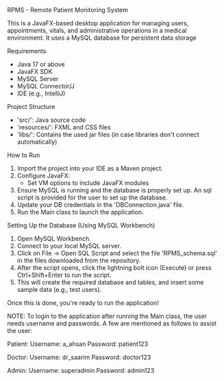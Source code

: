 RPMS - Remote Patient Monitoring System

This is a JavaFX-based desktop application for managing users, appointments, vitals, and administrative operations in a medical environment. It uses a MySQL database for persistent data storage

Requirements
- Java 17 or above
- JavaFX SDK
- MySQL Server
- MySQL Connector/J
- IDE (e.g., IntelliJ)

Project Structure

- 'src/': Java source code
- 'resources/': FXML and CSS files
- 'libs/': Contains the used jar files (in case libraries don't connect automatically)

How to Run

1. Import the project into your IDE as a Maven project.
2. Configure JavaFX:
   - Set VM options to include JavaFX modules
3. Ensure MySQL is running and the database is properly set up. An sql script is provided for the user to set up the database.
4. Update your DB credentials in the 'DBConnection.java' file.
5. Run the Main class to launch the application.

Setting Up the Database (Using MySQL Workbench)

1. Open MySQL Workbench.
2. Connect to your local MySQL server.
3. Click on File → Open SQL Script and select the file 'RPMS_schema.sql' in the files downloaded from the repository.
4. After the script opens, click the lightning bolt icon (Execute) or press Ctrl+Shift+Enter to run the script.
5. This will create the required database and tables, and insert some sample data (e.g., test users).

Once this is done, you're ready to run the application!


NOTE: To login to the application after running the Main class, the user needs username and passwords. A few are mentioned as follows to assist the user:

Patient:
Username: a_ahsan
Password: patient123

Doctor: 
Username: dr_saarim
Password: doctor123

Admin:
Username: superadmin
Password: admin123



